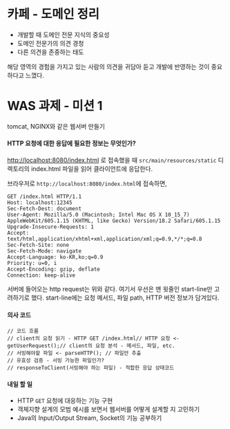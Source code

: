 # 카페 - 도메인 정리

- 개발할 때 도메인 전문 지식의 중요성 
- 도메인 전문가의 의견 경청
- 다른 의견을 존중하는 태도

해당 영역의 경험을 가지고 있는 사람의 의견을 귀담아 듣고 개발에 반영하는 것이 중요하다고 느꼈다.

# WAS 과제 - 미션 1

tomcat, NGINX와 같은 웹서버 만들기

#### HTTP 요청에 대한 응답에 필요한 정보는 무엇인가?

 [http://localhost:8080/index.html](http://localhost:8080/index.html) 로 접속했을 때 `src/main/resources/static` 디렉토리의 index.html 파일을 읽어 클라이언트에 응답한다.

브라우저로 `http://localhost:8080/index.html`에 접속하면,
```
GET /index.html HTTP/1.1
Host: localhost:12345
Sec-Fetch-Dest: document
User-Agent: Mozilla/5.0 (Macintosh; Intel Mac OS X 10_15_7) AppleWebKit/605.1.15 (KHTML, like Gecko) Version/18.2 Safari/605.1.15
Upgrade-Insecure-Requests: 1
Accept: text/html,application/xhtml+xml,application/xml;q=0.9,*/*;q=0.8
Sec-Fetch-Site: none
Sec-Fetch-Mode: navigate
Accept-Language: ko-KR,ko;q=0.9
Priority: u=0, i
Accept-Encoding: gzip, deflate
Connection: keep-alive
```
서버에 들어오는 http request는 위와 같다. 여기서 우선은 맨 윗줄인 start-line만 고려하기로 했다. start-line에는 요청 메서드, 파일 path, HTTP 버전 정보가 담겨있다.

#### 의사 코드

```
// 코드 흐름  
// client의 요청 읽기 - HTTP GET /index.html// HTTP 요청 <- getUserRequest();// client의 요청 분석 - 메서드, 파일, etc.  
// 서빙해야할 파일 <- parseHTTP(); // 파일만 추출  
// 유효성 검증 - 서빙 가능한 파일인가?  
// responseToClient(서빙해야 하는 파일) - 적합한 응답 상태코드
```

#### 내일 할 일

- HTTP `GET` 요청에 대응하는 기능 구현
- 객체지향 설계의 모범 예시를 보면서 웹서버를 어떻게 설계할 지 고민하기
- Java의 Input/Output Stream, Socket의 기능 공부하기



